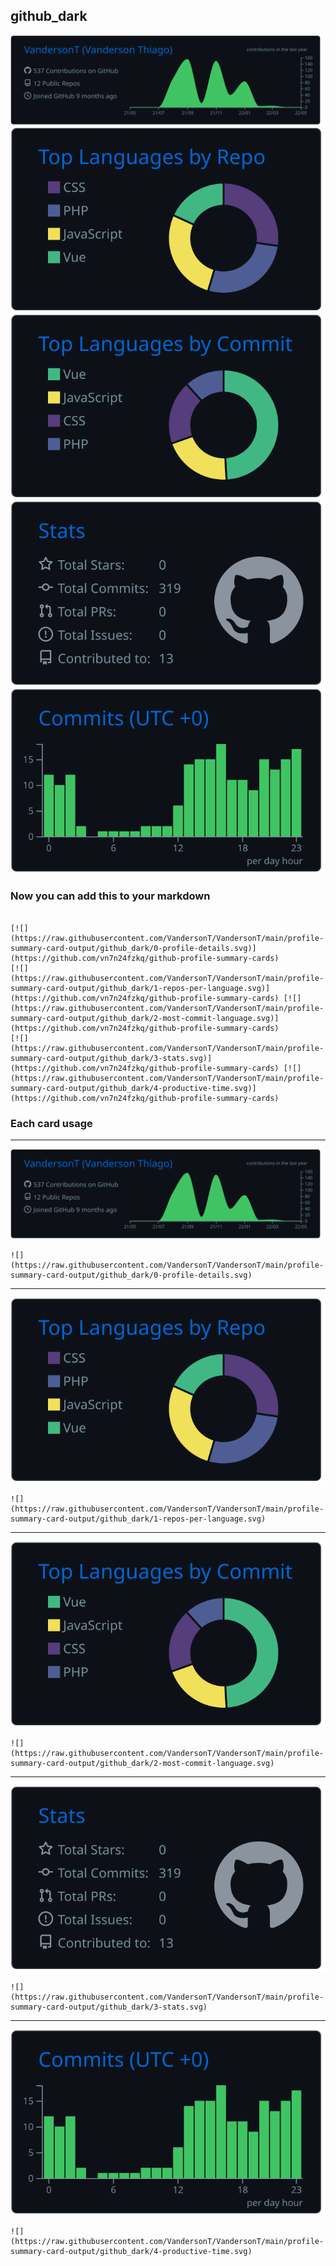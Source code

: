 ## github_dark

[![](./0-profile-details.svg)](https://github.com/vn7n24fzkq/github-profile-summary-cards)
[![](./1-repos-per-language.svg)](https://github.com/vn7n24fzkq/github-profile-summary-cards) [![](./2-most-commit-language.svg)](https://github.com/vn7n24fzkq/github-profile-summary-cards)
[![](./3-stats.svg)](https://github.com/vn7n24fzkq/github-profile-summary-cards) [![](./4-productive-time.svg)](https://github.com/vn7n24fzkq/github-profile-summary-cards)
### Now you can add this to your markdown
```

[![](https://raw.githubusercontent.com/VandersonT/VandersonT/main/profile-summary-card-output/github_dark/0-profile-details.svg)](https://github.com/vn7n24fzkq/github-profile-summary-cards)
[![](https://raw.githubusercontent.com/VandersonT/VandersonT/main/profile-summary-card-output/github_dark/1-repos-per-language.svg)](https://github.com/vn7n24fzkq/github-profile-summary-cards) [![](https://raw.githubusercontent.com/VandersonT/VandersonT/main/profile-summary-card-output/github_dark/2-most-commit-language.svg)](https://github.com/vn7n24fzkq/github-profile-summary-cards)
[![](https://raw.githubusercontent.com/VandersonT/VandersonT/main/profile-summary-card-output/github_dark/3-stats.svg)](https://github.com/vn7n24fzkq/github-profile-summary-cards) [![](https://raw.githubusercontent.com/VandersonT/VandersonT/main/profile-summary-card-output/github_dark/4-productive-time.svg)](https://github.com/vn7n24fzkq/github-profile-summary-cards)

```

### Each card usage
---

![](./0-profile-details.svg)

```
![](https://raw.githubusercontent.com/VandersonT/VandersonT/main/profile-summary-card-output/github_dark/0-profile-details.svg)
```

    

---

![](./1-repos-per-language.svg)

```
![](https://raw.githubusercontent.com/VandersonT/VandersonT/main/profile-summary-card-output/github_dark/1-repos-per-language.svg)
```

    

---

![](./2-most-commit-language.svg)

```
![](https://raw.githubusercontent.com/VandersonT/VandersonT/main/profile-summary-card-output/github_dark/2-most-commit-language.svg)
```

    

---

![](./3-stats.svg)

```
![](https://raw.githubusercontent.com/VandersonT/VandersonT/main/profile-summary-card-output/github_dark/3-stats.svg)
```

    

---

![](./4-productive-time.svg)

```
![](https://raw.githubusercontent.com/VandersonT/VandersonT/main/profile-summary-card-output/github_dark/4-productive-time.svg)
```

    
